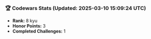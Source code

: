 ### 🏆 Codewars Stats (Updated: 2025-03-10 15:09:24 UTC)

- **Rank:** 8 kyu
- **Honor Points:** 3
- **Completed Challenges:** 1
